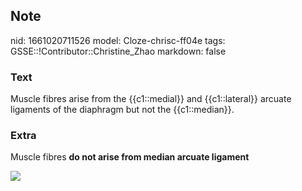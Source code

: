 ## Note
nid: 1661020711526
model: Cloze-chrisc-ff04e
tags: GSSE::!Contributor::Christine_Zhao
markdown: false

### Text
Muscle fibres arise from the {{c1::medial}} and {{c1::lateral}} arcuate ligaments of the diaphragm but not the {{c1::median}}.

### Extra
Muscle fibres <b>do not arise from median arcuate ligament</b>
<div><img src= 
"Screen%20Shot%202021-06-02%20at%206.35.38%20pm-90a6d64be1d9ce8e34139c7b581ff690f232594f.png"></div>

